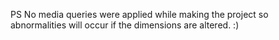 PS No media queries were applied while making the project so abnormalities will occur if the dimensions are altered. :)
